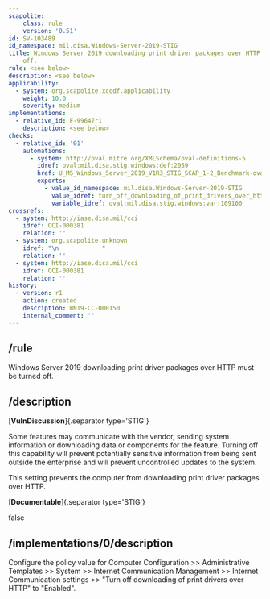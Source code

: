 ```yaml
---
scapolite:
    class: rule
    version: '0.51'
id: SV-103489
id_namespace: mil.disa.Windows-Server-2019-STIG
title: Windows Server 2019 downloading print driver packages over HTTP must be turned
    off.
rule: <see below>
description: <see below>
applicability:
  - system: org.scapolite.xccdf.applicability
    weight: 10.0
    severity: medium
implementations:
  - relative_id: F-99647r1
    description: <see below>
checks:
  - relative_id: '01'
    automations:
      - system: http://oval.mitre.org/XMLSchema/oval-definitions-5
        idref: oval:mil.disa.stig.windows:def:2059
        href: U_MS_Windows_Server_2019_V1R3_STIG_SCAP_1-2_Benchmark-oval.xml
        exports:
          - value_id_namespace: mil.disa.Windows-Server-2019-STIG
            value_idref: turn_off_downloading_of_print_drivers_over_http_var
            variable_idref: oval:mil.disa.stig.windows:var:109100
crossrefs:
  - system: http://iase.disa.mil/cci
    idref: CCI-000381
    relation: ''
  - system: org.scapolite.unknown
    idref: "\n            "
    relation: ''
  - system: http://iase.disa.mil/cci
    idref: CCI-000381
    relation: ''
history:
  - version: r1
    action: created
    description: WN19-CC-000150
    internal_comment: ''
---
```



## /rule

Windows Server 2019 downloading print driver packages over HTTP must be turned off.

## /description

[**VulnDiscussion**]{.separator type='STIG'}

Some features may communicate with the vendor, sending system information or downloading data or components for the feature. Turning off this capability will prevent potentially sensitive information from being sent outside the enterprise and will prevent uncontrolled updates to the system. 

This setting prevents the computer from downloading print driver packages over HTTP.

[**Documentable**]{.separator type='STIG'}

false

## /implementations/0/description

Configure the policy value for Computer Configuration >> Administrative Templates >> System >> Internet Communication Management >> Internet Communication settings >> "Turn off downloading of print drivers over HTTP" to "Enabled".
